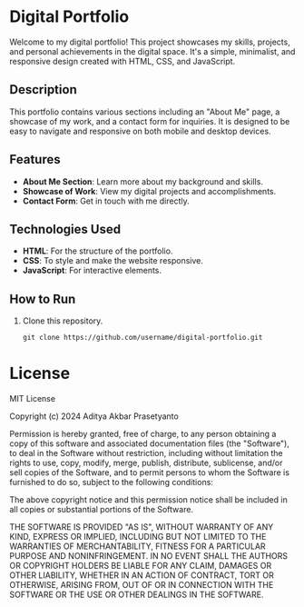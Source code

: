 # Digital Portfolio

Welcome to my digital portfolio! This project showcases my skills, projects, and personal achievements in the digital space. It's a simple, minimalist, and responsive design created with HTML, CSS, and JavaScript.

## Description
This portfolio contains various sections including an "About Me" page, a showcase of my work, and a contact form for inquiries. It is designed to be easy to navigate and responsive on both mobile and desktop devices.

## Features
- **About Me Section**: Learn more about my background and skills.
- **Showcase of Work**: View my digital projects and accomplishments.
- **Contact Form**: Get in touch with me directly.

## Technologies Used
- **HTML**: For the structure of the portfolio.
- **CSS**: To style and make the website responsive.
- **JavaScript**: For interactive elements.

## How to Run
1. Clone this repository.
   ```
   git clone https://github.com/username/digital-portfolio.git
# License

MIT License

Copyright (c) 2024 Aditya Akbar Prasetyanto

Permission is hereby granted, free of charge, to any person obtaining a copy
of this software and associated documentation files (the "Software"), to deal
in the Software without restriction, including without limitation the rights
to use, copy, modify, merge, publish, distribute, sublicense, and/or sell
copies of the Software, and to permit persons to whom the Software is
furnished to do so, subject to the following conditions:

The above copyright notice and this permission notice shall be included in all
copies or substantial portions of the Software.

THE SOFTWARE IS PROVIDED "AS IS", WITHOUT WARRANTY OF ANY KIND, EXPRESS OR
IMPLIED, INCLUDING BUT NOT LIMITED TO THE WARRANTIES OF MERCHANTABILITY,
FITNESS FOR A PARTICULAR PURPOSE AND NONINFRINGEMENT. IN NO EVENT SHALL THE
AUTHORS OR COPYRIGHT HOLDERS BE LIABLE FOR ANY CLAIM, DAMAGES OR OTHER
LIABILITY, WHETHER IN AN ACTION OF CONTRACT, TORT OR OTHERWISE, ARISING FROM,
OUT OF OR IN CONNECTION WITH THE SOFTWARE OR THE USE OR OTHER DEALINGS IN THE
SOFTWARE.

